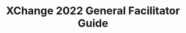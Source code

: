 ---
title: XChange 2022 General Facilitator Guide
redirect_to: https://docs.google.com/document/d/1o52IU_QPONG3AL8JiITkzhUUS0MnhdFmt01R8_KzW7Y/edit?usp=sharing
redirect_from: 
  - /XC22xGeneralFaciGuide
  - /xc22xgeneralfaciguide
---
